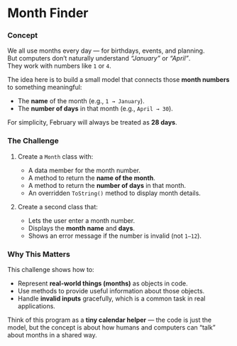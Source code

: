 ﻿# Month Finder  

### Concept  
We all use months every day — for birthdays, events, and planning.  
But computers don’t naturally understand *“January”* or *“April”*.  
They work with numbers like `1` or `4`.  

The idea here is to build a small model that connects those **month numbers** to something meaningful:  
- The **name** of the month (e.g., `1 → January`).  
- The **number of days** in that month (e.g., `April → 30`).  

For simplicity, February will always be treated as **28 days**.  

### The Challenge  
1. Create a `Month` class with:  
   - A data member for the month number.  
   - A method to return the **name of the month**.  
   - A method to return the **number of days** in that month.  
   - An overridden `ToString()` method to display month details.  

2. Create a second class that:  
   - Lets the user enter a month number.  
   - Displays the **month name** and **days**.  
   - Shows an error message if the number is invalid (not `1–12`).  

### Why This Matters  
This challenge shows how to:  
- Represent **real-world things (months)** as objects in code.  
- Use methods to provide useful information about those objects.  
- Handle **invalid inputs** gracefully, which is a common task in real applications.  

Think of this program as a **tiny calendar helper** — the code is just the model, but the concept is about how humans and computers can “talk” about months in a shared way.  
